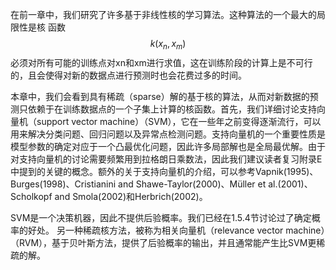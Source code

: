在前一章中，我们研究了许多基于非线性核的学习算法。这种算法的一个最大的局限性是核 函数$$ k(x_n,x_m) $$必须对所有可能的训练点对xn和xm进行求值，这在训练阶段的计算上是不可行的，且会使得对新的数据点进行预测时也会花费过多的时间。

本章中，我们会看到具有稀疏（sparse）解的基于核的算法，从而对新数据的预测只依赖于在训练数据点的一个子集上计算的核函数。首先，我们详细讨论支持向量机（support vector machine）（SVM），它在一些年之前变得逐渐流行，可以用来解决分类问题、回归问题以及异常点检测问题。支持向量机的一个重要性质是模型参数的确定对应于一个凸最优化问题，因此许多局部解也是全局最优解。由于对支持向量机的讨论需要频繁用到拉格朗日乘数法，因此我们建议读者复习附录E中提到的关键的概念。额外的关于支持向量机的介绍，可以参考Vapnik(1995)、Burges(1998)、Cristianini and Shawe-Taylor(2000)、Müller et al.(2001)、Scholkopf and Smola(2002)和Herbrich(2002)。    

SVM是一个决策机器，因此不提供后验概率。我们已经在1.5.4节讨论过了确定概率的好处。 另一种稀疏核方法，被称为相关向量机（relevance vector machine）（RVM），基于贝叶斯方法，提供了后验概率的输出，并且通常能产生比SVM更稀疏的解。    

